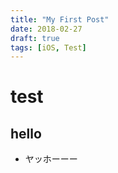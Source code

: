 ```yaml
---
title: "My First Post"
date: 2018-02-27
draft: true
tags: [iOS, Test]
---
```


# test

## hello

- ヤッホーーー

